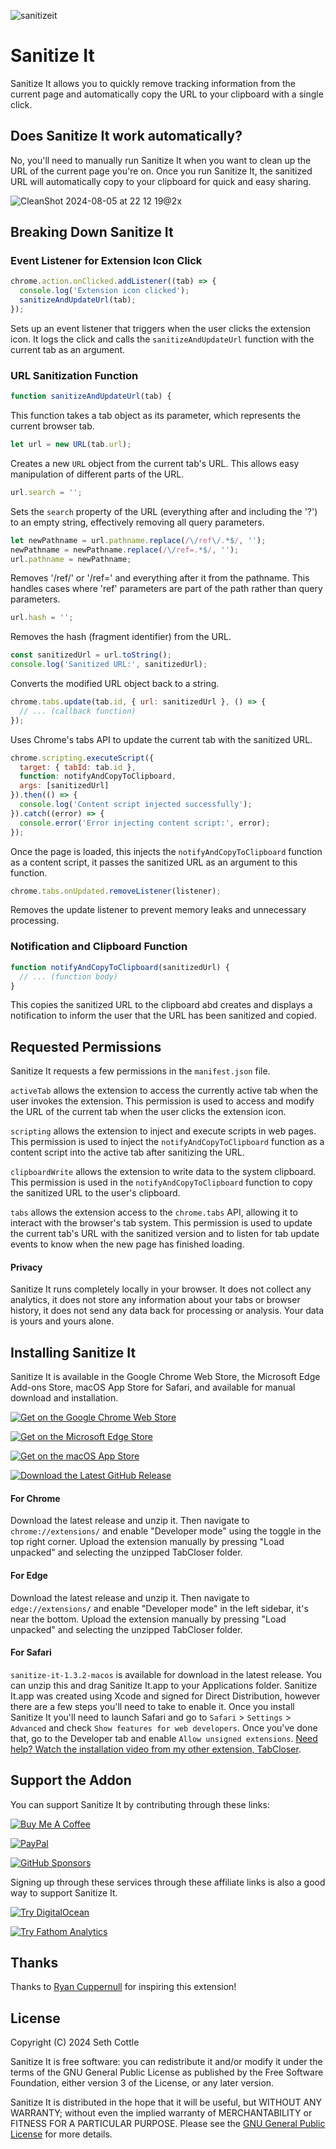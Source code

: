![sanitizeit](https://github.com/user-attachments/assets/29507a3b-51d0-42e0-b7ba-b4698046025b)

# Sanitize It

Sanitize It allows you to quickly remove tracking information from the current page and automatically copy the URL to your clipboard with a single click.

## Does Sanitize It work automatically?
No, you'll need to manually run Sanitize It when you want to clean up the URL of the current page you're on. Once you run Sanitize It, the sanitized URL will automatically copy to your clipboard for quick and easy sharing.

![CleanShot 2024-08-05 at 22 12 19@2x](https://github.com/user-attachments/assets/3532bcce-1974-4915-8b28-11cdeb7a39d8)

## Breaking Down Sanitize It

### Event Listener for Extension Icon Click

```javascript
chrome.action.onClicked.addListener((tab) => {
  console.log('Extension icon clicked');
  sanitizeAndUpdateUrl(tab);
});
```

Sets up an event listener that triggers when the user clicks the extension icon. It logs the click and calls the `sanitizeAndUpdateUrl` function with the current tab as an argument.

### URL Sanitization Function

```javascript
function sanitizeAndUpdateUrl(tab) {
```

This function takes a tab object as its parameter, which represents the current browser tab.

```javascript
let url = new URL(tab.url);
```

Creates a new `URL` object from the current tab's URL. This allows easy manipulation of different parts of the URL.

```javascript
url.search = '';
```

Sets the `search` property of the URL (everything after and including the '?') to an empty string, effectively removing all query parameters.

```javascript
let newPathname = url.pathname.replace(/\/ref\/.*$/, '');
newPathname = newPathname.replace(/\/ref=.*$/, '');
url.pathname = newPathname;
```

Removes '/ref/' or '/ref=' and everything after it from the pathname. This handles cases where 'ref' parameters are part of the path rather than query parameters.

```javascript
url.hash = '';
```

Removes the hash (fragment identifier) from the URL.

```javascript
const sanitizedUrl = url.toString();
console.log('Sanitized URL:', sanitizedUrl);
```

Converts the modified URL object back to a string.

```javascript
chrome.tabs.update(tab.id, { url: sanitizedUrl }, () => {
  // ... (callback function)
});
```

Uses Chrome's tabs API to update the current tab with the sanitized URL.

```javascript
chrome.scripting.executeScript({
  target: { tabId: tab.id },
  function: notifyAndCopyToClipboard,
  args: [sanitizedUrl]
}).then(() => {
  console.log('Content script injected successfully');
}).catch((error) => {
  console.error('Error injecting content script:', error);
});
```

Once the page is loaded, this injects the `notifyAndCopyToClipboard` function as a content script, it passes the sanitized URL as an argument to this function.

```javascript
chrome.tabs.onUpdated.removeListener(listener);
```

Removes the update listener to prevent memory leaks and unnecessary processing.

### Notification and Clipboard Function

```javascript
function notifyAndCopyToClipboard(sanitizedUrl) {
  // ... (function body)
}
```

This copies the sanitized URL to the clipboard abd creates and displays a notification to inform the user that the URL has been sanitized and copied.

## Requested Permissions
Sanitize It requests a few permissions in the `manifest.json` file.

`activeTab` allows the extension to access the currently active tab when the user invokes the extension. This permission is used to access and modify the URL of the current tab when the user clicks the extension icon.

`scripting` allows the extension to inject and execute scripts in web pages. This permission is used to inject the `notifyAndCopyToClipboard` function as a content script into the active tab after sanitizing the URL.

`clipboardWrite` allows the extension to write data to the system clipboard. This permission is used in the `notifyAndCopyToClipboard` function to copy the sanitized URL to the user's clipboard.

`tabs` allows the extension access to the `chrome.tabs` API, allowing it to interact with the browser's tab system. This permission is used to update the current tab's URL with the sanitized version and to listen for tab update events to know when the new page has finished loading.

#### Privacy

Sanitize It runs completely locally in your browser. It does not collect any analytics, it does not store any information about your tabs or browser history, it does not send any data back for processing or analysis. Your data is yours and yours alone. 

## Installing Sanitize It

Sanitize It is available in the Google Chrome Web Store, the Microsoft Edge Add-ons Store, macOS App Store for Safari, and available for manual download and installation.

[![Get on the Google Chrome Web Store](https://cdn.cottle.cloud/tabcloser/buttons/button-webstore.svg)](https://chromewebstore.google.com/detail/sanitize-it/cdihhogfljcidhcpjdhhelbmbhbeafgd)

[![Get on the Microsoft Edge Store](https://cdn.cottle.cloud/tabcloser/buttons/button-edge.svg)](https://microsoftedge.microsoft.com/addons/detail/sanitize-it/agaghmjjnhddaoneohbdgmemdmekanph)

[![Get on the macOS App Store](https://cdn.cottle.cloud/tabcloser/buttons/button-macos.svg)](https://apps.apple.com/us/app/sanitize-it/id6612008481)

[![Download the Latest GitHub Release](https://cdn.cottle.cloud/tabcloser/buttons/button-latest.svg)](https://github.com/sethcottle/sanitize-it/zipball/main)

#### For Chrome
Download the latest release and unzip it. Then navigate to `chrome://extensions/` and enable "Developer mode" using the toggle in the top right corner. Upload the extension manually by pressing "Load unpacked" and selecting the unzipped TabCloser folder.

#### For Edge
Download the latest release and unzip it. Then navigate to `edge://extensions/` and enable "Developer mode" in the left sidebar, it's near the bottom. Upload the extension manually by pressing "Load unpacked" and selecting the unzipped TabCloser folder.

#### For Safari
`sanitize-it-1.3.2-macos` is available for download in the latest release. You can unzip this and drag Sanitize It.app to your Applications folder. Sanitize It.app was created using Xcode and signed for Direct Distribution, however there are a few steps you'll need to take to enable it. Once you install Sanitize It you'll need to launch Safari and go to `Safari` > `Settings` > `Advanced` and check `Show features for web developers`. Once you've done that, go to the Developer tab and enable `Allow unsigned extensions`. [Need help? Watch the installation video from my other extension, TabCloser](https://youtu.be/ZKSxBJY_g7c?si=7oH_BDfJDnXYTIY3).

## Support the Addon

You can support Sanitize It by contributing through these links:

[![Buy Me A Coffee](https://cdn.cottle.cloud/tabcloser/buttons/button-bmac.svg)](https://buymeacoffee.com/seth)

[![PayPal](https://cdn.cottle.cloud/tabcloser/buttons/button-paypal.svg)](https://www.paypal.com/paypalme/sethcottle)

[![GitHub Sponsors](https://cdn.cottle.cloud/tabcloser/buttons/button-ghs.svg)](https://github.com/sponsors/sethcottle)

Signing up through these services through these affiliate links is also a good way to support Sanitize It.

[![Try DigitalOcean](https://cdn.cottle.cloud/tabcloser/buttons/button-do.svg)](https://m.do.co/c/632b45e20266)

[![Try Fathom Analytics](https://cdn.cottle.cloud/tabcloser/buttons/button-fa.svg)](https://usefathom.com/ref/EQVZMV)

## Thanks
Thanks to [Ryan Cuppernull](https://github.com/proxemics) for inspiring this extension!

## License

Copyright (C) 2024 Seth Cottle

Sanitize It is free software: you can redistribute it and/or modify
it under the terms of the GNU General Public License as published by
the Free Software Foundation, either version 3 of the License, or any later version.

Sanitize It is distributed in the hope that it will be useful,
but WITHOUT ANY WARRANTY; without even the implied warranty of
MERCHANTABILITY or FITNESS FOR A PARTICULAR PURPOSE. Please see the
[GNU General Public License](https://www.gnu.org/licenses/quick-guide-gplv3.html) for more details.
